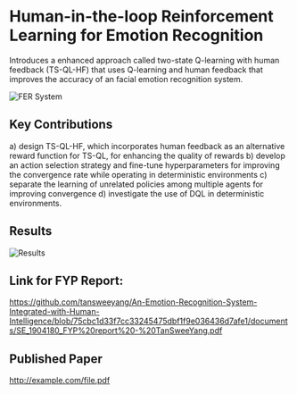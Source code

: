 # Human-in-the-loop Reinforcement Learning for Emotion Recognition
Introduces a enhanced approach called two-state Q-learning with human feedback (TS-QL-HF) that uses Q-learning and human feedback that improves the accuracy of an facial emotion recognition system.

![FER System](https://github.com/tansweeyang/Human-in-the-loop-Reinforcement-Learning-for-Emotion-Recognition/blob/ba6fc30777812190ac3a97de65332fbf957dfd28/FER_Flow.jpg)

## Key Contributions
a) design TS-QL-HF, which incorporates human feedback as an alternative reward function for TS-QL, for enhancing the quality of rewards
b) develop an action selection strategy and fine-tune hyperparameters for improving the convergence rate while operating in deterministic environments
c) separate the learning of unrelated policies among multiple agents for improving convergence
d) investigate the use of DQL in deterministic environments.

## Results
![Results](https://github.com/tansweeyang/Human-in-the-loop-Reinforcement-Learning-for-Emotion-Recognition/blob/98b84ab686210d67d84b11fb996dbc64103e4fbe/Results.jpg)

## Link for FYP Report: 
https://github.com/tansweeyang/An-Emotion-Recognition-System-Integrated-with-Human-Intelligence/blob/75cbc1d33f7cc33245475dbf1f9e036436d7afe1/documents/SE_1904180_FYP%20report%20-%20TanSweeYang.pdf

## Published Paper
http://example.com/file.pdf

